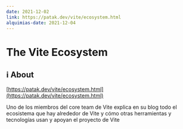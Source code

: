 ```yaml
---
date: 2021-12-02
link: https://patak.dev/vite/ecosystem.html
alquimias-date: 2021-12-04
---
```


# The Vite Ecosystem

## ℹ️ About

[https://patak.dev/vite/ecosystem.html](https://patak.dev/vite/ecosystem.html)

Uno de los miembros del core team de Vite explica en su blog todo el ecosistema que hay alrededor de Vite y cómo otras herramientas y tecnologías usan y apoyan el proyecto de Vite


